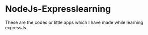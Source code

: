 # NodeJs-Expresslearning
These are the codes or little apps which I have made while learning expressJs. 
